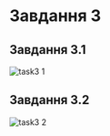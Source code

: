 # Завдання 3

## Завдання 3.1
![task3 1](https://github.com/user-attachments/assets/fdd077c5-5cc5-48b7-9f30-d338edc9e616)


## Завдання 3.2
![task3 2](https://github.com/user-attachments/assets/c7f2024b-cb2a-442b-9079-df1dc65fe0ce)

